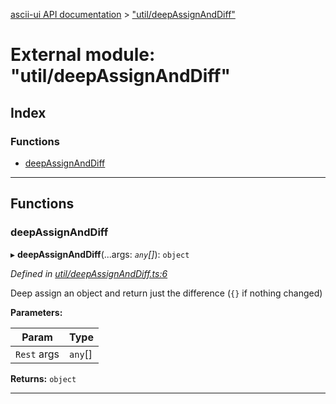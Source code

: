 [ascii-ui API documentation](../README.md) > ["util/deepAssignAndDiff"](../modules/_util_deepassignanddiff_.md)

# External module: "util/deepAssignAndDiff"

## Index

### Functions

* [deepAssignAndDiff](_util_deepassignanddiff_.md#deepassignanddiff)

---

## Functions

<a id="deepassignanddiff"></a>

###  deepAssignAndDiff

▸ **deepAssignAndDiff**(...args: *`any`[]*): `object`

*Defined in [util/deepAssignAndDiff.ts:6](https://github.com/danikaze/ascii-ui/blob/cfe4704/src/util/deepAssignAndDiff.ts#L6)*

Deep assign an object and return just the difference (`{}` if nothing changed)

**Parameters:**

| Param | Type |
| ------ | ------ |
| `Rest` args | `any`[] |

**Returns:** `object`

___

